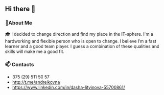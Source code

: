 ## Hi there 👋

### 🚀About Me
🎓 I decided to change direction and find my place in the IT-sphere. I'm a hardworking and flexible person who is open to change. I believe I’m a fast learner and a good team player. I guess a combination of these qualities and skills will make me a good fit.

  <!-- I'm currently **looking for a job as a Frontend React Developer!** -->

<!-- 🌱 I’m currently learning Node.js. -->

### 📫 Contacts
 - 375 (29) 511 50 57
 - http://t.me/andreikovna
 - https://www.linkedin.com/in/dasha-litvinova-55700861/
 
<!-- Here are some ideas to get you started:

- 🔭 I’m currently working on ...
- 🌱 I’m currently learning ...
- 👯 I’m looking to collaborate on ...
- 🤔 I’m looking for help with ...
- 💬 Ask me about ...
- 📫 How to reach me: ...
- 😄 Pronouns: ...
- ⚡ Fun fact: ...
-->

